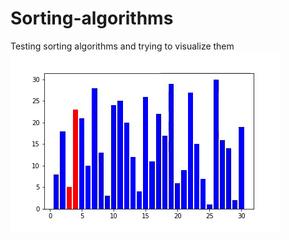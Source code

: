 # Sorting-algorithms
Testing sorting algorithms and trying to visualize them
![Bubble sort demonstration](Gif_of_animation.gif)
